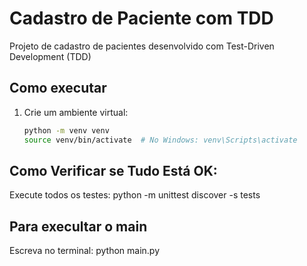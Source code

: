 # Cadastro de Paciente com TDD
Projeto de cadastro de pacientes desenvolvido com Test-Driven Development (TDD)

## Como executar
1. Crie um ambiente virtual:
   ```bash
   python -m venv venv
   source venv/bin/activate  # No Windows: venv\Scripts\activate

## Como Verificar se Tudo Está OK:
  Execute todos os testes:
    python -m unittest discover -s tests


## Para execultar o main
 Escreva no terminal:
     python main.py


